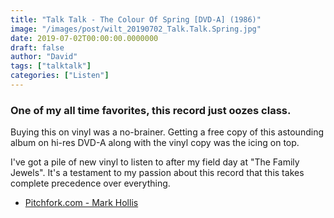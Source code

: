 ```yaml
---
title: "Talk Talk - The Colour Of Spring [DVD-A] (1986)"
image: "/images/post/wilt_20190702_Talk.Talk.Spring.jpg"
date: 2019-07-02T00:00:00.0000000
draft: false
author: "David"
tags: ["talktalk"]
categories: ["Listen"]
---
```

### One of my all time favorites, this record just oozes class.

 Buying this on vinyl was a no-brainer. Getting a free copy of this astounding album on hi-res DVD-A along with the vinyl copy was the icing on top.

 I've got a pile of new vinyl to listen to after my field day at "The Family Jewels". It's a testament to my passion about this record that this takes complete precedence over everything.

-  [Pitchfork.com - Mark Hollis](https://pitchfork.com/thepitch/remembering-talk-talks-mark-hollis-master-of-silence/)